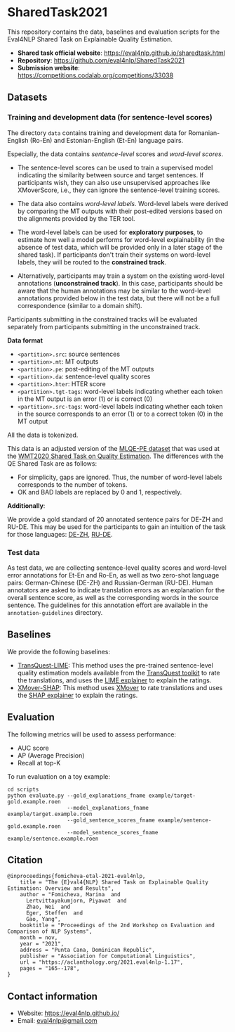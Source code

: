 # SharedTask2021

This repository contains the data, baselines and evaluation scripts for the Eval4NLP Shared Task on
Explainable Quality Estimation.

- **Shared task official website**: https://eval4nlp.github.io/sharedtask.html
- **Repository**: https://github.com/eval4nlp/SharedTask2021
- **Submission website**: https://competitions.codalab.org/competitions/33038

## Datasets

### Training and development data (for sentence-level scores)

The directory `data` contains training and development data for Romanian-English (Ro-En) and Estonian-English (Et-En)
language pairs.

Especially, the data contains _sentence-level_ scores and _word-level scores_. 

   - The sentence-level scores can be used to train a supervised model indicating the similarity  between source and target sentences. If participants wish, they can also use unsupervised approaches like XMoverScore, i.e., they can ignore the sentence-level training scores. 

   - The data also contains _word-level labels_. Word-level labels were derived by comparing the MT outputs with their post-edited versions
based on the alignments provided by the TER tool. 

   - The word-level labels can be used for **exploratory purposes**, to estimate how well a model performs for word-level explainability (in the absence of test data, which will be provided only in a later stage of the shared task). If participants don't train their systems on word-level labels, they will be routed to the **constrained track**.

   - Alternatively, participants may train a system on the existing word-level annotations (**unconstrained track**). In this case, participants should be aware that the human annotations may be similar to the word-level annotations provided below in the test data, but there will not be a full correspondence (similar to a domain shift).

Participants submitting in the constrained tracks will be evaluated separately from participants submitting in the unconstrained track.

<!--
**Note:** 

> The sentence-level QE systems can be trained using sentence-level quality scores. Word-level labels derived from post-editing can be used for development purposes. However, we **discourage** participants from using the word-level data for training, as the goal of the shared task is to explore word-level quality estimation in an unsupervised setting, i.e. as a rationale extraction task.

The directories for each data partition and language pair contain the following files:
-->

**Data format**

- `<partition>.src`: source sentences
- `<partition>.mt`: MT outputs
- `<partition>.pe`: post-editing of the MT outputs
- `<partition>.da`: sentence-level quality scores
- `<partition>.hter`: HTER score
- `<partition>.tgt-tags`: word-level labels indicating whether each token in the MT output is an error (1)
  or is correct (0)
- `<partition>.src-tags`: word-level labels indicating whether each token in the source corresponds to an error (1)
  or to a correct token (0) in the MT output

All the data is tokenized. 

This data is an adjusted version of the [MLQE-PE dataset](https://github.com/sheffieldnlp/mlqe-pe) that was used
at the [WMT2020 Shared Task on Quality Estimation](http://www.statmt.org/wmt20/quality-estimation-task.html).
The differences with the QE Shared Task are as follows:
- For simplicity, gaps are ignored. Thus, the number of word-level labels corresponds to the number of tokens.
- OK and BAD labels are replaced by 0 and 1, respectively.

**Additionally**:

We provide a gold standard of 20 annotated sentence pairs for DE-ZH and RU-DE. This may be used for the participants to gain an intuition of the task for those languages: [DE-ZH](https://drive.google.com/file/d/10Pe5mURpCnU4f22DNWErr4jj-5UmvaFx/view?usp=sharing), [RU-DE](https://drive.google.com/file/d/1IAeT-LOUDWlN3vTQaTgnxQdXmt7_fAR6/view?usp=sharing). <!-- The data is not tokenized in this case, unlike the data used eventually in the shared task (further,  the different colors codings are not relevant). -->


### Test data

As test data, we are collecting sentence-level quality scores and word-level error annotations for Et-En and Ro-En,
as well as two zero-shot language pairs: German-Chinese (DE-ZH) and Russian-German (RU-DE). Human annotators are 
asked to indicate translation errors as an explanation for the overall sentence score, as well as the corresponding words
in the source sentence. The guidelines for this annotation effort are available in the `annotation-guidelines` directory.


## Baselines

We provide the following baselines:

* [TransQuest-LIME](baselines/transquest-lime.ipynb): This method uses the pre-trained sentence-level
quality estimation models available from the [TransQuest toolkit](https://github.com/TharinduDR/TransQuest)
to rate the translations, and uses the [LIME explainer](https://github.com/marcotcr/lime) to explain the ratings.
* [XMover-SHAP](baselines/xmover-shap/xmover-shap-el-en.ipynb): This method uses [XMover](https://github.com/AIPHES/ACL20-Reference-Free-MT-Evaluation)
to rate translations and uses the [SHAP explainer](https://github.com/slundberg/shap) to explain the ratings.


## Evaluation

The following metrics will be used to assess performance:
- AUC score
- AP (Average Precision)
- Recall at top-K

To run evaluation on a toy example:
```
cd scripts
python evaluate.py --gold_explanations_fname example/target-gold.example.roen 
                   --model_explanations_fname example/target.example.roen
                   --gold_sentence_scores_fname example/sentence-gold.example.roen
                   --model_sentence_scores_fname example/sentence.example.roen
```


## Citation
```
@inproceedings{fomicheva-etal-2021-eval4nlp,
    title = "The {E}val4{NLP} Shared Task on Explainable Quality Estimation: Overview and Results",
    author = "Fomicheva, Marina  and
      Lertvittayakumjorn, Piyawat  and
      Zhao, Wei  and
      Eger, Steffen  and
      Gao, Yang",
    booktitle = "Proceedings of the 2nd Workshop on Evaluation and Comparison of NLP Systems",
    month = nov,
    year = "2021",
    address = "Punta Cana, Dominican Republic",
    publisher = "Association for Computational Linguistics",
    url = "https://aclanthology.org/2021.eval4nlp-1.17",
    pages = "165--178",
}
```

## Contact information
- Website: https://eval4nlp.github.io/
- Email: eval4nlp@gmail.com
